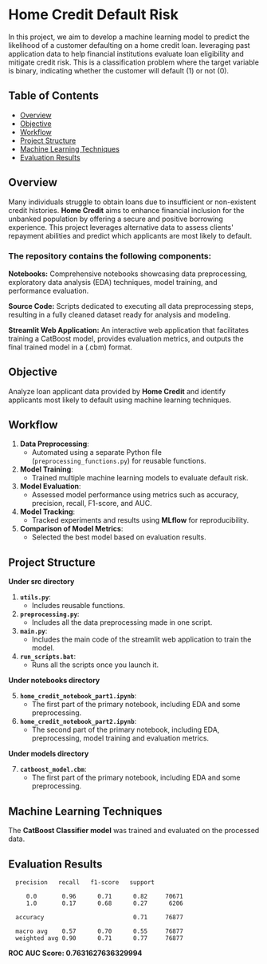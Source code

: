 # Home Credit Default Risk
In this project, we aim to develop a machine learning model to predict the likelihood of a customer defaulting on a home credit loan. leveraging past application data to help financial institutions evaluate loan eligibility and mitigate credit risk. This is a classification problem where the target variable is binary, indicating whether the customer will default (1) or not (0).


## Table of Contents
- [Overview](#overview)
- [Objective](#objective)
- [Workflow](#workflow)
- [Project Structure](#project-structure)
- [Machine Learning Techniques](#machine-learning-techniques)
- [Evaluation Results](#evaluation-results)


## Overview
Many individuals struggle to obtain loans due to insufficient or non-existent credit histories. **Home Credit** aims to enhance financial inclusion for the unbanked population by offering a secure and positive borrowing experience. This project leverages alternative data to assess clients' repayment abilities and predict which applicants are most likely to default.

### The repository contains the following components:
**Notebooks:** Comprehensive notebooks showcasing data preprocessing, exploratory data analysis (EDA) techniques, model training, and performance evaluation.

**Source Code:** Scripts dedicated to executing all data preprocessing steps, resulting in a fully cleaned dataset ready for analysis and modeling.

**Streamlit Web Application:** An interactive web application that facilitates training a CatBoost model, provides evaluation metrics, and outputs the final trained model in a (.cbm) format.


## Objective
Analyze loan applicant data provided by **Home Credit** and identify applicants most likely to default using machine learning techniques.


## Workflow
1. **Data Preprocessing**:
   - Automated using a separate Python file (`preprocessing_functions.py`) for reusable functions.
2. **Model Training**:
   - Trained multiple machine learning models to evaluate default risk.
3. **Model Evaluation**:
   - Assessed model performance using metrics such as accuracy, precision, recall, F1-score, and AUC.
4. **Model Tracking**:
   - Tracked experiments and results using **MLflow** for reproducibility.
5. **Comparison of Model Metrics**:
   - Selected the best model based on evaluation results.


## Project Structure
**Under src directory**
1. **`utils.py`**:
   - Includes reusable functions.
2. **`preprocessing.py`**:
   - Includes all the data preprocessing made in one script.
3. **`main.py`**:
   - Includes the main code of the streamlit web application to train the model.
4. **`run_scripts.bat`**:
   - Runs all the scripts once you launch it.
     
**Under notebooks directory**

5. **`home_credit_notebook_part1.ipynb`**:
   - The first part of the primary notebook, including EDA and some preprocessing.
6. **`home_credit_notebook_part2.ipynb`**:
   - The second part of the primary notebook, including EDA, preprocessing, model training and evaluation metrics.
     
**Under models directory**

7. **`catboost_model.cbm`**:
   - The first part of the primary notebook, including EDA and some preprocessing.


## Machine Learning Techniques
The **CatBoost Classifier model** was trained and evaluated on the processed data.


## Evaluation Results

      precision   recall   f1-score   support

         0.0       0.96      0.71      0.82     70671
         1.0       0.17      0.68      0.27      6206

      accuracy                         0.71     76877

      macro avg    0.57      0.70      0.55     76877
      weighted avg 0.90      0.71      0.77     76877

**ROC AUC Score: 0.7631627636329994**

